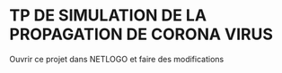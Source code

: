 # TP DE SIMULATION DE LA PROPAGATION DE CORONA VIRUS

Ouvrir ce projet dans NETLOGO et faire des modifications
